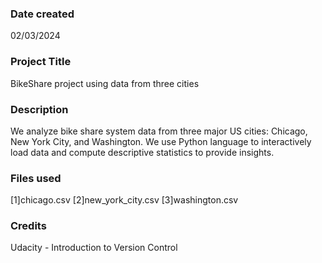 ### Date created
02/03/2024

### Project Title
BikeShare project using data from three cities 

### Description
We analyze bike share system data from three major US cities: Chicago, New York City, and Washington. We use Python language to interactively load data and compute descriptive statistics to provide insights.

### Files used
[1]chicago.csv 
[2]new_york_city.csv 
[3]washington.csv

### Credits
Udacity - Introduction to Version Control 



